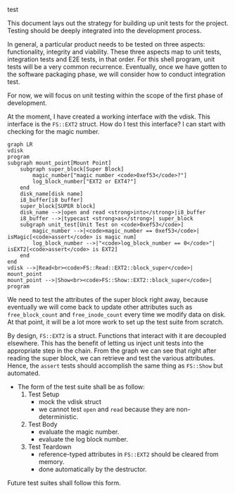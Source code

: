 test

This document lays out the strategy for building up unit tests for the project. Testing should be deeply integrated into the development process. 

In general, a particular product needs to be tested on three aspects: functionality, integrity and viability. These three aspects map to unit tests, integration tests and E2E tests, in that order. For this shell program, unit tests will be a very common recurrence. Eventually, once we have gotten to the software packaging phase, we will consider how to conduct integration test.

For now, we will focus on unit testing within the scope of the first phase of development.

At the moment, I have created a working interface *with* the vdisk. This interface is the `FS::EXT2` struct. How do I test this interface? I can start with checking for the magic number.

```mermaid
graph LR
vdisk
program
subgraph mount_point[Mount Point]
    subgraph super_block[Super Block]
        magic_number["magic number <code>0xef53</code>?"]
        log_block_number["EXT2 or EXT4?"]
    end
    disk_name[disk name]
    i8_buffer[i8 buffer]
    super_block[SUPER block]
    disk_name -->|open and read <strong>into</strong>|i8_buffer
    i8_buffer -->|typecast <strong>as</strong>| super_block
    subgraph unit_test[Unit Test on <code>0xef53</code>]
        magic_number -->|<code>magic_number == 0xef53</code>| isMagic[<code>assert</code> is magic num]
        log_block_number -->|"<code>log_block_number == 0</code>"| isEXT2[<code>assert</code> is EXT2]
    end
end
vdisk -->|Read<br><code>FS::Read::EXT2::block_super</code>| mount_point
mount_point -->|Show<br><code>FS::Show::EXT2::block_super</code>| program
```

We need to test the attributes of the super block right away, because eventually we will come back to update other attributes such as `free_block_count` and `free_inode_count` every time we modify data on disk. At that point, it will be a lot more work to set up the test suite from scratch.

By design, `FS::EXT2` is a struct. Functions that interact with it are decoupled elsewhere. This has the benefit of letting us inject unit tests into the appropriate step in the chain. From the graph we can see that right after reading the super block, we can retrieve and test the various attributes. Hence, the `assert` tests should accomplish the same thing as `FS::Show` but automated.


- The form of the test suite shall be as follow:
    1. Test Setup
        - mock the vdisk struct
        - we cannot test `open` and `read` because they are non-deterministic.
    2. Test Body
        - evaluate the magic number.
        - evaluate the log block number.
    3. Test Teardown
        - reference-typed attributes in `FS::EXT2` should be cleared from memory.
        - done automatically by the destructor.

Future test suites shall follow this form.
